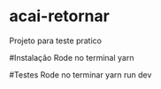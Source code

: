 # acai-retornar
Projeto para teste pratico

#Instalação
Rode no terminal yarn

#Testes
Rode no terminar yarn run dev
